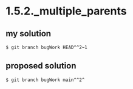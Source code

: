 # 1.5.2._multiple_parents

## my solution

```
$ git branch bugWork HEAD^^2~1
```

## proposed solution

```
$ git branch bugWork main^^2^
```
